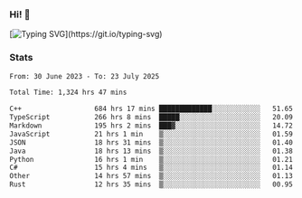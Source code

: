 ### Hi!  👋

[![Typing SVG](https://readme-typing-svg.herokuapp.com?font=Fira+Code&pause=1000&width=435&lines=Hello!+I'm+Texiwustion.)](https://git.io/typing-svg)

### Stats

<!--START_SECTION:waka-->

```txt
From: 30 June 2023 - To: 23 July 2025

Total Time: 1,324 hrs 47 mins

C++                  684 hrs 17 mins █████████████░░░░░░░░░░░░   51.65 %
TypeScript           266 hrs 8 mins  █████░░░░░░░░░░░░░░░░░░░░   20.09 %
Markdown             195 hrs 2 mins  ███▓░░░░░░░░░░░░░░░░░░░░░   14.72 %
JavaScript           21 hrs 1 min    ▒░░░░░░░░░░░░░░░░░░░░░░░░   01.59 %
JSON                 18 hrs 31 mins  ▒░░░░░░░░░░░░░░░░░░░░░░░░   01.40 %
Java                 18 hrs 13 mins  ▒░░░░░░░░░░░░░░░░░░░░░░░░   01.38 %
Python               16 hrs 1 min    ▒░░░░░░░░░░░░░░░░░░░░░░░░   01.21 %
C#                   15 hrs 4 mins   ▒░░░░░░░░░░░░░░░░░░░░░░░░   01.14 %
Other                14 hrs 57 mins  ▒░░░░░░░░░░░░░░░░░░░░░░░░   01.13 %
Rust                 12 hrs 35 mins  ▒░░░░░░░░░░░░░░░░░░░░░░░░   00.95 %
```

<!--END_SECTION:waka-->
